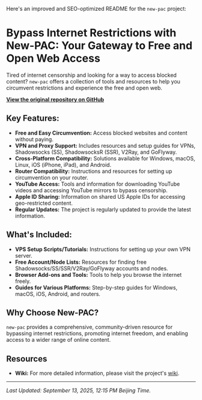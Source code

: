 Here's an improved and SEO-optimized README for the `new-pac` project:

# Bypass Internet Restrictions with New-PAC: Your Gateway to Free and Open Web Access

Tired of internet censorship and looking for a way to access blocked content? `new-pac` offers a collection of tools and resources to help you circumvent restrictions and experience the free and open web.

**[View the original repository on GitHub](https://github.com/Alvin9999/new-pac)**

## Key Features:

*   **Free and Easy Circumvention:** Access blocked websites and content without paying.
*   **VPN and Proxy Support:** Includes resources and setup guides for VPNs, Shadowsocks (SS), ShadowsocksR (SSR), V2Ray, and GoFlyway.
*   **Cross-Platform Compatibility:** Solutions available for Windows, macOS, Linux, iOS (iPhone, iPad), and Android.
*   **Router Compatibility:** Instructions and resources for setting up circumvention on your router.
*   **YouTube Access:** Tools and information for downloading YouTube videos and accessing YouTube mirrors to bypass censorship.
*   **Apple ID Sharing:** Information on shared US Apple IDs for accessing geo-restricted content.
*   **Regular Updates:** The project is regularly updated to provide the latest information.

## What's Included:

*   **VPS Setup Scripts/Tutorials:** Instructions for setting up your own VPN server.
*   **Free Account/Node Lists:** Resources for finding free Shadowsocks/SS/SSR/V2Ray/GoFlyway accounts and nodes.
*   **Browser Add-ons and Tools:** Tools to help you browse the internet freely.
*   **Guides for Various Platforms:** Step-by-step guides for Windows, macOS, iOS, Android, and routers.

## Why Choose New-PAC?

`new-pac` provides a comprehensive, community-driven resource for bypassing internet restrictions, promoting internet freedom, and enabling access to a wider range of online content.

## Resources

*   **Wiki:** For more detailed information, please visit the project's [wiki](https://github.com/Alvin9999/new-pac/wiki).

***

*Last Updated: September 13, 2025, 12:15 PM Beijing Time.*